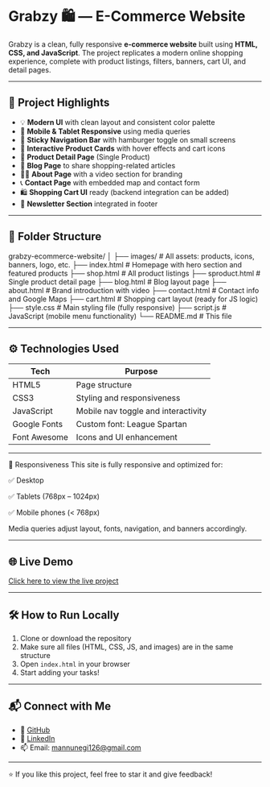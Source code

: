 # Grabzy 🛍️ — E-Commerce Website

Grabzy is a clean, fully responsive **e-commerce website** built using **HTML, CSS, and JavaScript**. The project replicates a modern online shopping experience, complete with product listings, filters, banners, cart UI, and detail pages.

---

## 🌟 Project Highlights

- 💡 **Modern UI** with clean layout and consistent color palette
- 📱 **Mobile & Tablet Responsive** using media queries
- 🧭 **Sticky Navigation Bar** with hamburger toggle on small screens
- 🛒 **Interactive Product Cards** with hover effects and cart icons
- 🧾 **Product Detail Page** (Single Product)
- 📰 **Blog Page** to share shopping-related articles
- 🧍‍♂️ **About Page** with a video section for branding
- 📞 **Contact Page** with embedded map and contact form
- 🛍️ **Shopping Cart UI** ready (backend integration can be added)
- 📨 **Newsletter Section** integrated in footer

---

## 🧩 Folder Structure

grabzy-ecommerce-website/
│
├── images/ # All assets: products, icons, banners, logo, etc.
├── index.html # Homepage with hero section and featured products
├── shop.html # All product listings
├── sproduct.html # Single product detail page
├── blog.html # Blog layout page
├── about.html # Brand introduction with video
├── contact.html # Contact info and Google Maps
├── cart.html # Shopping cart layout (ready for JS logic)
├── style.css # Main styling file (fully responsive)
├── script.js # JavaScript (mobile menu functionality)
└── README.md # This file

---

## ⚙️ Technologies Used

| Tech          | Purpose                                |
|---------------|----------------------------------------|
| HTML5         | Page structure                         |
| CSS3          | Styling and responsiveness             |
| JavaScript    | Mobile nav toggle and interactivity    |
| Google Fonts  | Custom font: League Spartan            |
| Font Awesome  | Icons and UI enhancement               |

---

📱 Responsiveness
This site is fully responsive and optimized for:

✅ Desktop

✅ Tablets (768px – 1024px)

✅ Mobile phones (< 768px)

Media queries adjust layout, fonts, navigation, and banners accordingly.

---

## 🌐 Live Demo
[Click here to view the live project](https://mukulnegi2004.github.io/Grabzy-E-Commerce-Website/)

---

## 🛠️ How to Run Locally

1. Clone or download the repository
2. Make sure all files (HTML, CSS, JS, and images) are in the same structure
3. Open `index.html` in your browser
4. Start adding your tasks!

---

## 📬 Connect with Me

- 💼 [GitHub](https://github.com/mukulnegi2004)
- 💬 [LinkedIn](https://linkedin.com/in/your-link)
- 📫 Email: mannunegi126@gmail.com

---

⭐ If you like this project, feel free to star it and give feedback!
